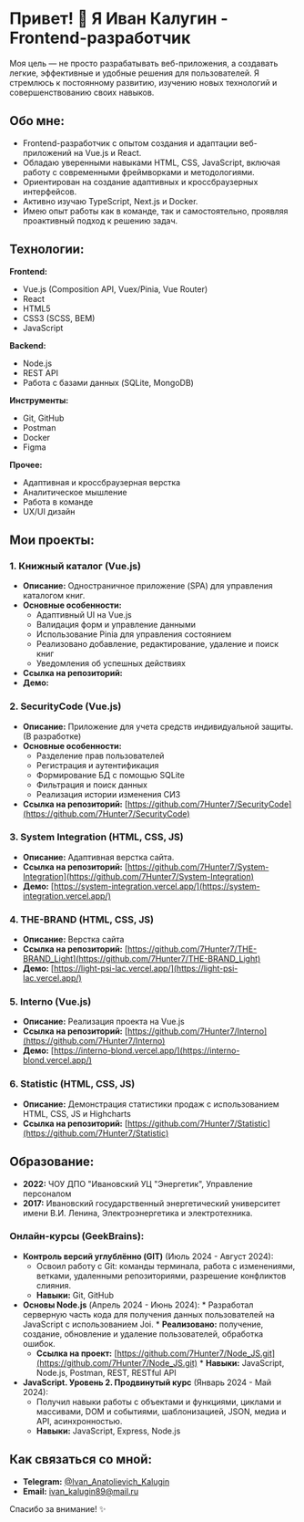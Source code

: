 # Привет! 👋 Я Иван Калугин - Frontend-разработчик

Моя цель — не просто разрабатывать веб-приложения, а создавать легкие, эффективные и удобные решения для пользователей.
Я стремлюсь к постоянному развитию, изучению новых технологий и совершенствованию своих навыков.

## Обо мне:

*   Frontend-разработчик с опытом создания и адаптации веб-приложений на Vue.js и React.
*   Обладаю уверенными навыками HTML, CSS, JavaScript, включая работу с современными фреймворками и методологиями.
*   Ориентирован на создание адаптивных и кроссбраузерных интерфейсов.
*   Активно изучаю TypeScript, Next.js и Docker.
*   Имею опыт работы как в команде, так и самостоятельно, проявляя проактивный подход к решению задач.

## Технологии:

**Frontend:**
*   Vue.js (Composition API, Vuex/Pinia, Vue Router)
*   React
*   HTML5
*   CSS3 (SCSS, BEM)
*   JavaScript

**Backend:**
*   Node.js
*   REST API
*   Работа с базами данных (SQLite, MongoDB)

**Инструменты:**
*   Git, GitHub
*   Postman
*   Docker
*   Figma

**Прочее:**
*   Адаптивная и кроссбраузерная верстка
*   Аналитическое мышление
*   Работа в команде
*   UX/UI дизайн

## Мои проекты:

### 1. Книжный каталог (Vue.js)

*   **Описание:** Одностраничное приложение (SPA) для управления каталогом книг.
*   **Основные особенности:**
    *   Адаптивный UI на Vue.js
    *   Валидация форм и управление данными
    *   Использование Pinia для управления состоянием
    *   Реализовано добавление, редактирование, удаление и поиск книг
    *   Уведомления об успешных действиях
*   **Ссылка на репозиторий:** 
*   **Демо:** 

### 2.  SecurityCode (Vue.js)

*   **Описание:** Приложение для учета средств индивидуальной защиты. (В разработке)
*   **Основные особенности:**
    *   Разделение прав пользователей
    *   Регистрация и аутентификация
    *   Формирование БД с помощью SQLite
    *   Фильтрация и поиск данных
    *   Реализация истории изменения СИЗ
*   **Ссылка на репозиторий:** [https://github.com/7Hunter7/SecurityCode](https://github.com/7Hunter7/SecurityCode)

### 3. System Integration (HTML, CSS, JS)
*   **Описание:** Адаптивная верстка сайта.
*   **Ссылка на репозиторий:** [https://github.com/7Hunter7/System-Integration](https://github.com/7Hunter7/System-Integration)
*   **Демо:** [https://system-integration.vercel.app/](https://system-integration.vercel.app/)

### 4. THE-BRAND (HTML, CSS, JS)

*   **Описание:** Верстка сайта
*   **Ссылка на репозиторий:** [https://github.com/7Hunter7/THE-BRAND_Light](https://github.com/7Hunter7/THE-BRAND_Light)
*   **Демо:** [https://light-psi-lac.vercel.app/](https://light-psi-lac.vercel.app/)

### 5. Interno (Vue.js)
*   **Описание:** Реализация проекта на Vue.js
*   **Ссылка на репозиторий:** [https://github.com/7Hunter7/Interno](https://github.com/7Hunter7/Interno)
*   **Демо:** [https://interno-blond.vercel.app/](https://interno-blond.vercel.app/)

### 6. Statistic (HTML, CSS, JS)
*   **Описание:** Демонстрация статистики продаж с использованием HTML, CSS, JS и Highcharts
*   **Ссылка на репозиторий:** [https://github.com/7Hunter7/Statistic](https://github.com/7Hunter7/Statistic)

## Образование:

*   **2022:** ЧОУ ДПО "Ивановский УЦ "Энергетик", Управление персоналом
*   **2017:** Ивановский государственный энергетический университет имени В.И. Ленина, Электроэнергетика и электротехника.

### Онлайн-курсы (GeekBrains):

*   **Контроль версий углублённо (GIT)** (Июль 2024 - Август 2024):
    *   Освоил работу с Git: команды терминала, работа с изменениями, ветками, удаленными репозиториями, разрешение конфликтов слияния.
    *   **Навыки:** Git, GitHub
*    **Основы Node.js** (Апрель 2024 - Июнь 2024):
    *  Разработал серверную часть кода для получения данных пользователей на JavaScript с использованием Joi.
    *  **Реализовано:** получение, создание, обновление и удаление пользователей, обработка ошибок.
        *   **Ссылка на проект:** [https://github.com/7Hunter7/Node_JS.git](https://github.com/7Hunter7/Node_JS.git)
    *  **Навыки:** JavaScript, Node.js, Postman, REST, RESTful API
*   **JavaScript. Уровень 2. Продвинутый курс** (Январь 2024 - Май 2024):
    *    Получил навыки работы с объектами и функциями, циклами и массивами, DOM и событиями, шаблонизацией, JSON, медиа и API, асинхронностью.
    *   **Навыки:** JavaScript, Express, Node.js

## Как связаться со мной:

*   **Telegram:** [@Ivan\_Anatolievich\_Kalugin](https://t.me/Ivan_Anatolievich_Kalugin)
*   **Email:** [ivan\_kalugin89@mail.ru](mailto:ivan_kalugin89@mail.ru)

Спасибо за внимание! ✨
